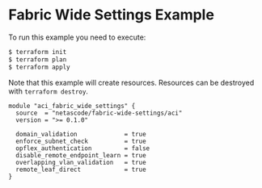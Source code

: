 <!-- BEGIN_TF_DOCS -->
# Fabric Wide Settings Example

To run this example you need to execute:

```bash
$ terraform init
$ terraform plan
$ terraform apply
```

Note that this example will create resources. Resources can be destroyed with `terraform destroy`.

```hcl
module "aci_fabric_wide_settings" {
  source  = "netascode/fabric-wide-settings/aci"
  version = ">= 0.1.0"

  domain_validation             = true
  enforce_subnet_check          = true
  opflex_authentication         = false
  disable_remote_endpoint_learn = true
  overlapping_vlan_validation   = true
  remote_leaf_direct            = true
}
```
<!-- END_TF_DOCS -->